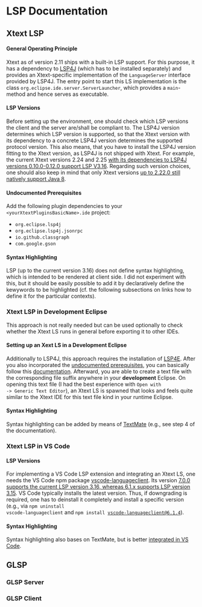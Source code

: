 # LSP Documentation
## Xtext LSP 
#### General Operating Principle
Xtext as of version 2.11 ships with a built-in LSP support.
For this purpose, it has a dependency to [LSP4J](https://projects.eclipse.org/projects/technology.lsp4j) (which has to be installed separately) and provides an Xtext-specific implementation of the <code>LanguageServer</code> interface provided by LSP4J.
The entry point to start this LS implementation is the class <code>org.eclipse.ide.server.ServerLauncher</code>, which provides a <code>main</code>-method and hence serves as executable.

#### LSP Versions 
Before setting up the environment, one should check which LSP versions the client and the server are/shall be compliant to.
The LSP4J version determines which LSP version is supported, so that the Xtext version with its dependency to a concrete LSP4J version determines the supported protocol version.
This also means, that you have to install the LSP4J version fitting to the Xtext version, as LSP4J is not shipped with Xtext.
For example, the current Xtext versions 2.24 and 2.25 [with its dependencies to LSP4J versions 0.10.0-0.12.0 support LSP V3.16](https://www.eclipse.org/Xtext/documentation/340_lsp_support.html#language-features).
Regarding such version choices, one should also keep in mind that only Xtext versions [up to 2.22.0 still natively support Java 8](https://www.eclipse.org/Xtext/releasenotes.html#/releasenotes/2020/09/01/version-2-23-0).

#### Undocumented Prerequisites <a name="prerequisites"></a> 
Add the following plugin dependencies to your <code>\<yourXtextPluginsBasicName\>.ide</code> project:
  -  <code>org.eclipse.lsp4j</code>
  -  <code>org.eclipse.lsp4j.jsonrpc</code>
  -  <code>io.github.classgraph</code>
  -  <code>com.google.gson</code>


#### Syntax Highlighting 
LSP (up to the current version 3.16) does not define syntax highlighting, which is intended to be rendered at client side. 
I did not experiment with this, but it should be easily possible to add it by declaratively define the kewywords to be highlighted 
(cf. the following subsections on links how to define it for the particular contexts).



### Xtext LSP in Development Eclipse
This approach is not really needed but can be used optionally to check whether the Xtext LS runs in general before exporting it to other IDEs.


#### Setting up an Xext LS in a Development Eclipse
Additionally to LSP4J, this approach requires the installation of [LSP4E](https://projects.eclipse.org/projects/technology.lsp4e).
After you also incorporated the [undocumented prerequisites](#prerequisites), you can basically follow this [documentation](https://www.eclipse.org/Xtext/documentation/340_lsp_support.html#getting-started).
Afterward, you are able to create a text file with the corresponding file suffix anywhere in your **development** Eclipse. 
On opening this text file (I had the best experience with <code>Open with -> Generic Text Editor</code>), an Xtext LS is spawned that looks and feels quite similar to the Xtext IDE for this text file kind in your runtime Eclipse.


#### Syntax Highlighting
Syntax highlighting can be added by means of [TextMate](https://projects.eclipse.org/projects/technology.tm4e) (e.g., see step 4 of the documentation).




### Xtext LSP in VS Code
#### LSP Versions
For implementing a VS Code LSP extension and integrating an Xtext LS, one needs the VS Code npm package [vscode-languageclient](https://www.npmjs.com/package/vscode-languageclient).
Its version [7.0.0 supports the current LSP version 3.16, whereas 6.1.x supports LSP version 3.15](https://github.com/Microsoft/vscode-languageserver-node#readme).
VS Code typically installs the latest version.
Thus, if downgrading is required, one has to deinstall it completely and install a specific version (e.g., via <code>npm uninstall vscode-languageclient</code> and <code>npm install vscode-languageclient@6.1.4</code>).

#### Syntax Highlighting
Syntax highlighting also bases on TextMate, but is better [integrated in VS Code](https://vscode-eastus.azurewebsites.net/api/language-extensions/syntax-highlight-guide).


## GLSP
### GLSP Server
### GLSP Client
